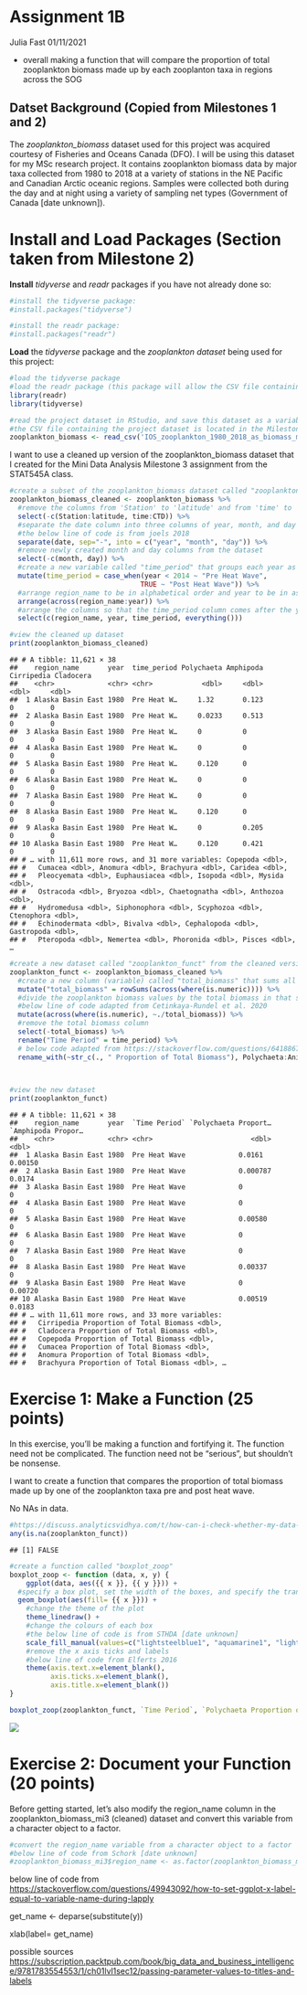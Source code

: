 Assignment 1B
================
Julia Fast
01/11/2021

-   overall making a function that will compare the proportion of total
    zooplankton biomass made up by each zooplanton taxa in regions
    across the SOG

## Datset Background (Copied from Milestones 1 and 2)

The *zooplankton_biomass* dataset used for this project was acquired
courtesy of Fisheries and Oceans Canada (DFO). I will be using this
dataset for my MSc research project. It contains zooplankton biomass
data by major taxa collected from 1980 to 2018 at a variety of stations
in the NE Pacific and Canadian Arctic oceanic regions. Samples were
collected both during the day and at night using a variety of sampling
net types (Government of Canada \[date unknown\]).

# Install and Load Packages (Section taken from Milestone 2)

**Install** *tidyverse* and *readr* packages if you have not already
done so:

``` r
#install the tidyverse package:
#install.packages("tidyverse")

#install the readr package:
#install.packages("readr")
```

**Load** the *tidyverse* package and the *zooplankton dataset* being
used for this project:

``` r
#load the tidyverse package
#load the readr package (this package will allow the CSV file containing the project dataset to be read)
library(readr) 
library(tidyverse)

#read the project dataset in RStudio, and save this dataset as a variable called "zooplankton_biomass"
#the CSV file containing the project dataset is located in the Milestone2 folder of the project GitHub repository
zooplankton_biomass <- read_csv('IOS_zooplankton_1980_2018_as_biomass_major_taxa_groups_EN.csv')
```

I want to use a cleaned up version of the zooplankton_biomass dataset
that I created for the Mini Data Analysis Milestone 3 assignment from
the STAT545A class.

``` r
#create a subset of the zooplankton_biomass dataset called "zooplankton_biomass_cleaned"
zooplankton_biomass_cleaned <- zooplankton_biomass %>% 
  #remove the columns from 'Station' to 'latitude' and from 'time' to 'CTD' from the dataset
  select(-c(Station:latitude, time:CTD)) %>% 
  #separate the date column into three columns of year, month, and day
  #the below line of code is from joels 2018
  separate(date, sep="-", into = c("year", "month", "day")) %>% 
  #remove newly created month and day columns from the dataset
  select(-c(month, day)) %>% 
  #create a new variable called "time_period" that groups each year as either pre or post marine heat wave
  mutate(time_period = case_when(year < 2014 ~ "Pre Heat Wave",
                                TRUE ~ "Post Heat Wave")) %>% 
  #arrange region_name to be in alphabetical order and year to be in ascending order
  arrange(across(region_name:year)) %>% 
  #arrange the columns so that the time_period column comes after the year column
  select(c(region_name, year, time_period, everything()))

#view the cleaned up dataset
print(zooplankton_biomass_cleaned)
```

    ## # A tibble: 11,621 × 38
    ##    region_name       year  time_period Polychaeta Amphipoda Cirripedia Cladocera
    ##    <chr>             <chr> <chr>            <dbl>     <dbl>      <dbl>     <dbl>
    ##  1 Alaska Basin East 1980  Pre Heat W…     1.32       0.123          0         0
    ##  2 Alaska Basin East 1980  Pre Heat W…     0.0233     0.513          0         0
    ##  3 Alaska Basin East 1980  Pre Heat W…     0          0              0         0
    ##  4 Alaska Basin East 1980  Pre Heat W…     0          0              0         0
    ##  5 Alaska Basin East 1980  Pre Heat W…     0.120      0              0         0
    ##  6 Alaska Basin East 1980  Pre Heat W…     0          0              0         0
    ##  7 Alaska Basin East 1980  Pre Heat W…     0          0              0         0
    ##  8 Alaska Basin East 1980  Pre Heat W…     0.120      0              0         0
    ##  9 Alaska Basin East 1980  Pre Heat W…     0          0.205          0         0
    ## 10 Alaska Basin East 1980  Pre Heat W…     0.120      0.421          0         0
    ## # … with 11,611 more rows, and 31 more variables: Copepoda <dbl>,
    ## #   Cumacea <dbl>, Anomura <dbl>, Brachyura <dbl>, Caridea <dbl>,
    ## #   Pleocyemata <dbl>, Euphausiacea <dbl>, Isopoda <dbl>, Mysida <dbl>,
    ## #   Ostracoda <dbl>, Bryozoa <dbl>, Chaetognatha <dbl>, Anthozoa <dbl>,
    ## #   Hydromedusa <dbl>, Siphonophora <dbl>, Scyphozoa <dbl>, Ctenophora <dbl>,
    ## #   Echinodermata <dbl>, Bivalva <dbl>, Cephalopoda <dbl>, Gastropoda <dbl>,
    ## #   Pteropoda <dbl>, Nemertea <dbl>, Phoronida <dbl>, Pisces <dbl>, …

``` r
#create a new dataset called "zooplankton_funct" from the cleaned version of the original dataset
zooplankton_funct <- zooplankton_biomass_cleaned %>% 
  #create a new column (variable) called "total_biomass" that sums all zooplankton taxa biomass values in each row
  mutate("total_biomass" = rowSums(across(where(is.numeric)))) %>%
  #divide the zooplankton biomass values by the total biomass in that sample so that these cells contain the proportion of total biomass the zooplankton taxa makes up in each sample
  #below line of code adapted from Cetinkaya-Rundel et al. 2020
  mutate(across(where(is.numeric), ~./total_biomass)) %>% 
  #remove the total biomass column
  select(-total_biomass) %>% 
  rename("Time Period" = time_period) %>% 
  # below code adapted from https://stackoverflow.com/questions/64188671/renaming-multiple-columns-with-dplyr-renameacross
  rename_with(~str_c(., " Proportion of Total Biomass"), Polychaeta:Animalia)
  


#view the new dataset
print(zooplankton_funct)
```

    ## # A tibble: 11,621 × 38
    ##    region_name       year  `Time Period` `Polychaeta Proport… `Amphipoda Propor…
    ##    <chr>             <chr> <chr>                        <dbl>              <dbl>
    ##  1 Alaska Basin East 1980  Pre Heat Wave             0.0161              0.00150
    ##  2 Alaska Basin East 1980  Pre Heat Wave             0.000787            0.0174 
    ##  3 Alaska Basin East 1980  Pre Heat Wave             0                   0      
    ##  4 Alaska Basin East 1980  Pre Heat Wave             0                   0      
    ##  5 Alaska Basin East 1980  Pre Heat Wave             0.00580             0      
    ##  6 Alaska Basin East 1980  Pre Heat Wave             0                   0      
    ##  7 Alaska Basin East 1980  Pre Heat Wave             0                   0      
    ##  8 Alaska Basin East 1980  Pre Heat Wave             0.00337             0      
    ##  9 Alaska Basin East 1980  Pre Heat Wave             0                   0.00720
    ## 10 Alaska Basin East 1980  Pre Heat Wave             0.00519             0.0183 
    ## # … with 11,611 more rows, and 33 more variables:
    ## #   Cirripedia Proportion of Total Biomass <dbl>,
    ## #   Cladocera Proportion of Total Biomass <dbl>,
    ## #   Copepoda Proportion of Total Biomass <dbl>,
    ## #   Cumacea Proportion of Total Biomass <dbl>,
    ## #   Anomura Proportion of Total Biomass <dbl>,
    ## #   Brachyura Proportion of Total Biomass <dbl>, …

# Exercise 1: Make a Function (25 points)

In this exercise, you’ll be making a function and fortifying it. The
function need not be complicated. The function need not be “serious”,
but shouldn’t be nonsense.

I want to create a function that compares the proportion of total
biomass made up by one of the zooplankton taxa pre and post heat wave.

No NAs in data.

``` r
#https://discuss.analyticsvidhya.com/t/how-can-i-check-whether-my-data-frame-contains-na-inf-values-in-some-column-or-not-in-r/1647
any(is.na(zooplankton_funct))
```

    ## [1] FALSE

``` r
#create a function called "boxplot_zoop"
boxplot_zoop <- function (data, x, y) {
    ggplot(data, aes({{ x }}, {{ y }})) + 
  #specify a box plot, set the width of the boxes, and specify the transparency of the box plot
  geom_boxplot(aes(fill= {{ x }})) + 
    #change the theme of the plot
    theme_linedraw() +
    #change the colours of each box
    #the below line of code is from STHDA [date unknown]
    scale_fill_manual(values=c("lightsteelblue1", "aquamarine1", "lightsalmon1")) +
    #remove the x axis ticks and labels
    #below line of code from Elferts 2016
    theme(axis.text.x=element_blank(),
          axis.ticks.x=element_blank(),
          axis.title.x=element_blank())
}

boxplot_zoop(zooplankton_funct, `Time Period`, `Polychaeta Proportion of Total Biomass`)
```

![](assignment_1b_files/figure-gfm/unnamed-chunk-6-1.png)<!-- -->

# Exercise 2: Document your Function (20 points)

Before getting started, let’s also modify the region_name column in the
zooplankton_biomass_mi3 (cleaned) dataset and convert this variable from
a character object to a factor.

``` r
#convert the region_name variable from a character object to a factor
#below line of code from Schork [date unknown]
#zooplankton_biomass_mi3$region_name <- as.factor(zooplankton_biomass_mi3$region_name)
```

below line of code from
<https://stackoverflow.com/questions/49943092/how-to-set-ggplot-x-label-equal-to-variable-name-during-lapply>

get_name \<- deparse(substitute(y))

xlab(label= get_name)

possible sources  
<https://subscription.packtpub.com/book/big_data_and_business_intelligence/9781783554553/1/ch01lvl1sec12/passing-parameter-values-to-titles-and-labels>
